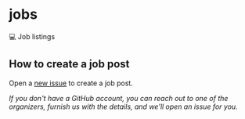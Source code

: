 # jobs

💻 Job listings

## How to create a job post

Open a [new issue](https://github.com/SingaporeJS/jobs/issues/new) to create a job post.

_If you don't have a GitHub account, you can reach out to one of the organizers, furnish us with the details, and we'll open an issue for you._
